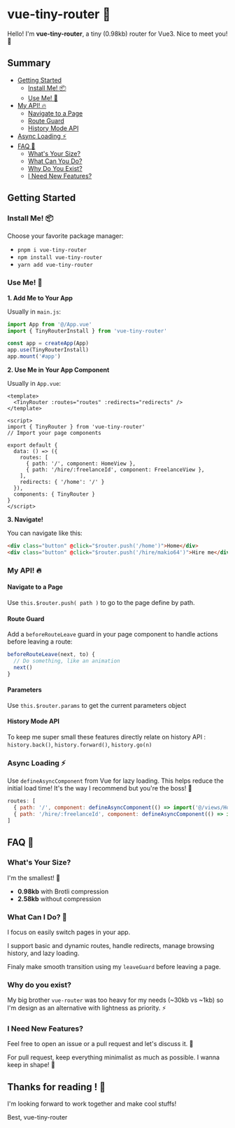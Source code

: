 # vue-tiny-router 🌱

Hello! I'm **vue-tiny-router**, a tiny (0.98kb) router for Vue3. Nice to meet you! 👋

## Summary

- [Getting Started](#getting-started)
  - [Install Me! 📦](#install-me-📦)
  - [Use Me! 🚀](#use-me-🚀)
- [My API! 🔥](#my-api-🔥)
  - [Navigate to a Page](#navigate-to-a-page)
  - [Route Guard](#route-guard)
  - [History Mode API](#history-mode-only)
- [Async Loading ⚡](#async-loading-⚡)
- [FAQ 💬](#faq-💬)
  - [What's Your Size?](#whats-your-size-)
  - [What Can You Do?](#what-can-you-do-)
  - [Why Do You Exist?](#why-do-you-exist-)
  - [I Need New Features?](#i-need-new-features)

## Getting Started

### Install Me! 📦

Choose your favorite package manager:

- `pnpm i vue-tiny-router`
- `npm install vue-tiny-router`
- `yarn add vue-tiny-router`

### Use Me! 🚀

**1. Add Me to Your App**

Usually in `main.js`:

```js
import App from '@/App.vue'
import { TinyRouterInstall } from 'vue-tiny-router'

const app = createApp(App)
app.use(TinyRouterInstall)
app.mount('#app')
```

**2. Use Me in Your App Component**

Usually in `App.vue`:

```vue
<template>
  <TinyRouter :routes="routes" :redirects="redirects" />
</template>

<script>
import { TinyRouter } from 'vue-tiny-router'
// Import your page components

export default {
  data: () => ({
    routes: [
      { path: '/', component: HomeView },
      { path: '/hire/:freelanceId', component: FreelanceView },
    ],
    redirects: { '/home': '/' }
  }),
  components: { TinyRouter }
}
</script>
```

**3. Navigate!**

You can navigate like this:

```html
<div class="button" @click="$router.push('/home')">Home</div>
<div class="button" @click="$router.push('/hire/makio64')">Hire me</div>
```

### My API! 🔥

#### Navigate to a Page

Use `this.$router.push( path )` to go to the page define by path.
#### Route Guard

Add a `beforeRouteLeave` guard in your page component to handle actions before leaving a route:

```js
beforeRouteLeave(next, to) {
  // Do something, like an animation
  next()
}
```

#### Parameters
Use `this.$router.params` to get the current parameters object

#### History Mode API

To keep me super small these features directly relate on history API : `history.back()`, `history.forward()`,  `history.go(n)`

### Async Loading ⚡

Use `defineAsyncComponent` from Vue for lazy loading. This helps reduce the initial load time! It's the way I recommend but you're the boss! 👑

```js
routes: [
  { path: '/', component: defineAsyncComponent(() => import('@/views/HomeView')) },
  { path: '/hire/:freelanceId', component: defineAsyncComponent(() => import('@/views/FreelanceView')) },
]
```

## FAQ 💬

### What's Your Size?

I'm the smallest! 🤏

- **0.98kb** with Brotli compression
- **2.58kb** without compression

### What Can I Do? 💪
I focus on easily switch pages in your app. 

I support basic and dynamic routes, handle redirects, manage browsing history, and lazy loading.

Finaly make smooth transition using my `leaveGuard` before leaving a page.

### Why do you exist?
My big brother `vue-router` was too heavy for my needs (~30kb vs ~1kb) so I'm design as an alternative with lightness as priority. ⚡ 

### I Need New Features?
Feel free to open an issue or a pull request and let's discuss it. 💬

For pull request, keep everything minimalist as much as possible. I wanna keep in shape! 🕺

## Thanks for reading ! 💖

I'm looking forward to work together and make cool stuffs!

Best, vue-tiny-router